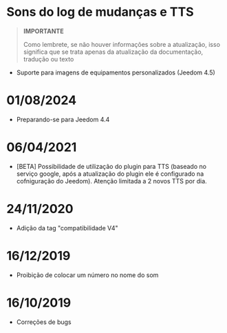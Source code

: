 # Sons do log de mudanças e TTS

>**IMPORTANTE**
>
>Como lembrete, se não houver informações sobre a atualização, isso significa que se trata apenas da atualização da documentação, tradução ou texto

- Suporte para imagens de equipamentos personalizados (Jeedom 4.5)

# 01/08/2024

- Preparando-se para Jeedom 4.4

# 06/04/2021

- [BETA] Possibilidade de utilização do plugin para TTS (baseado no serviço google, após a atualização do plugin ele é configurado na cofniguração do Jeedom). Atenção limitada a 2 novos TTS por dia.

# 24/11/2020

- Adição da tag "compatibilidade V4"

# 16/12/2019

- Proibição de colocar um número no nome do som

# 16/10/2019

- Correções de bugs
